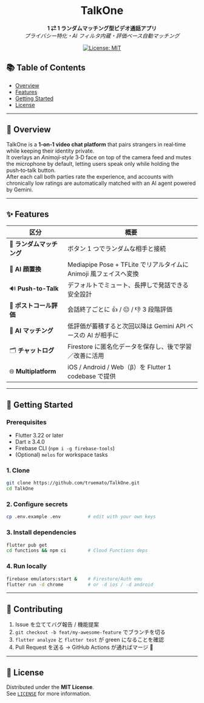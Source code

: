 <!-- PROJECT HEADER -->
<h1 align="center">TalkOne</h1>
<p align="center">
  <b>1 ⇄ 1 ランダムマッチング型ビデオ通話アプリ</b><br/>
  <i>プライバシー特化・AI フィルタ内蔵・評価ベース自動マッチング</i>
</p>

<p align="center">
  <!-- License badge -->
  <a href="license/mit.md">
    <img src="https://img.shields.io/badge/License-MIT-blue.svg" alt="License: MIT"/>
  </a>

## 📚 Table of Contents

- [Overview](#overview)
- [Features](#features)
- [Getting Started](#getting-started)
- [License](#license)

---

## 📝 Overview

TalkOne is a **1‑on‑1 video chat platform** that pairs strangers in real‑time while keeping their identity private.  
It overlays an *Animoji‑style* 3‑D face on top of the camera feed and mutes the microphone by default, letting users speak only while holding the push‑to‑talk button.  
After each call both parties rate the experience, and accounts with chronically low ratings are automatically matched with an AI agent powered by Gemini.

---

## ✨ Features
| 区分 | 概要 |
|------|------|
| 🔀 **ランダムマッチング** | ボタン 1 つでランダムな相手と接続 |
| 🫥 **AI 顔置換** | Mediapipe Pose + TFLite でリアルタイムに Animoji 風フェイスへ変換 |
| 🔊 **Push-to-Talk** | デフォルトでミュート、長押しで発話できる安全設計 |
| 🏅 **ポストコール評価** | 会話終了ごとに 👍 / 😐 / 👎 3 段階評価 |
| 🤖 **AI マッチング** | 低評価が蓄積すると次回以降は Gemini API ベースの AI が相手に |
| 🗂 **チャットログ** | Firestore に匿名化データを保存し、後で学習／改善に活用 |
| 🌐 **Multiplatform** | iOS / Android / Web（β）を Flutter 1 codebase で提供 |

---

## 🚀 Getting Started

### Prerequisites

- Flutter 3.22 or later  
- Dart ≥ 3.4.0  
- Firebase CLI (`npm i -g firebase-tools`)  
- (Optional) `melos` for workspace tasks  

### 1. Clone

```bash
git clone https://github.com/truemato/TalkOne.git
cd TalkOne
```

### 2. Configure secrets

```bash
cp .env.example .env          # edit with your own keys
```

### 3. Install dependencies

```bash
flutter pub get
cd functions && npm ci        # Cloud Functions deps
```

### 4. Run locally

```bash
firebase emulators:start &    # Firestore/Auth emu
flutter run -d chrome         # or -d ios / -d android
```

---

## 🤝 Contributing

1. Issue を立ててバグ報告 / 機能提案  
2. `git checkout -b feat/my-awesome-feature` でブランチを切る  
3. `flutter analyze` と `flutter test` が green になることを確認  
4. Pull Request を送る → GitHub Actions が通ればマージ 🎉

---

## 🪪 License

Distributed under the **MIT License**.  
See [`LICENSE`](LICENSE) for more information.
